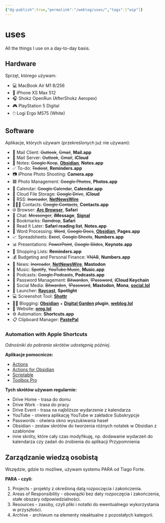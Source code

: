 ```yaml
---
{"dg-publish":true,"permalink":"/weblog/uses/","tags":["wip"]}
---
```



# uses

All the things I use on a day-to-day basis.

## Hardware

Sprzęt, którego używam:

- 💻 MacBook Air M1 8/256
- 📱 iPhone XS Max 512
- 🎧 Shokz OpenRun (AfterShokz Aeropex)
- 🎮 PlayStation 5 Digital
- 🖱️ Logi Ergo M575 (White)

## Software

Aplikacje, których używam (przekreślonych już nie używam):

- 📨 Mail Client: ~~Outlook~~, ~~Gmail~~, **Mail.app**
- 📮 Mail Server: ~~Outlook~~, ~~Gmail~~, **iCloud**
- 📝 Notes: ~~Google Keep~~, **[Obsidian](https://obsidian.md/)**, **Notes.app**
- ✅ To-do: ~~Todoist~~, **Reminders.app**
- 📷 iPhone Photo Shooting: **Camera.app**
- 🟦 Photo Management: ~~Google Photos~~, **Photos.app**
- 📆 Calendar: ~~Google Calendar~~, **Calendar.app**
- 📁 Cloud File Storage: ~~Google Drive~~, **iCloud**
- 📖 RSS: ~~Inoreader~~, **[NetNewsWire](https://netnewswire.com/)**
- 🙎🏻‍♂️ Contacts: ~~Google Contacts~~, **Contacts.app**
- 🌐 Browser: **[Arc Browser](https://arc.net/gift/f70fd7c0)**, **Safari**
- 💬 Chat: ~~Messenger~~, **iMessage**, **[Signal](https://www.signal.org/)**
- 🔖 Bookmarks: ~~Raindrop~~, **Safari**
- 📑 Read It Later: **Safari reading list**, **Notes.app**
- 📜 Word Processing: ~~Word~~, ~~Google Docs~~, **[Obsidian](https://obsidian.md/)**, **Pages.app**
- 📈 Spreadsheets: ~~Excel~~, ~~Google Sheets~~, **Numbers.app**
- 📊 Presentations: ~~PowerPoint~~, ~~Google Slides~~, **Keynote.app**
- 🛒 Shopping Lists: **Reminders.app**
- 💰 Budgeting and Personal Finance: ~~YNAB~~, **Numbers.app**
- 📰 News: ~~Inoreader~~, **[NetNewsWire](https://netnewswire.com/)**, **Mastodon**
- 🎵 Music: ~~Spotify~~, ~~YouTube Music~~, **Music.app**
- 🎤 Podcasts: ~~Google Podcasts~~, **Podcasts.app**
- 🔐 Password Management: ~~Bitwarden~~, ~~1Password~~, **iCloud Keychain**
- 🐘 Social Media: ~~Bitwarden~~, ~~1Password~~, **Mastodon**, **Mona**, **[social.lol](https://home.omg.lol/referred-by/voitech)**
- 🚀 Launcher: **[Raycast](https://www.raycast.com/)**, **Spotlight**
- 💻 Screenshot Tool: **[Shottr](https://shottr.cc/)**
- ✍🏻 Blogging: **[Obsidian](https://obsidian.md/)** + **[Digital Garden](https://github.com/oleeskild/obsidian-digital-garden) plugin**, **[weblog.lol](https://home.omg.lol/referred-by/voitech)**
- 🔗 Website: **[omg.lol](https://home.omg.lol/referred-by/voitech)**
- ⚙️ Automation: **Shortcuts.app**
- 📋 Clipboard Manager: **[PastePal](https://indiegoodies.com/pastepal)**

### Automation with Apple Shortcuts

*Odnośniki do pobrania skrótów udostępnię później.*

**Aplikacje pomocnicze:**
- [Actions](https://apps.apple.com/pl/app/actions/id1586435171?l=pl)
- [Actions for Obsidian](https://apps.apple.com/pl/app/actions-for-obsidian/id1659667937?l=pl)
- [Scriptable](https://apps.apple.com/pl/app/scriptable/id1405459188?l=pl)
- [Toolbox Pro](https://apps.apple.com/pl/app/toolbox-pro-for-shortcuts/id1476205977?l=pl)

**Tych skrótów używam regularnie:**
- Drive Home - trasa do domu
- Drive Work - trasa do pracy
- Drive Event - trasa na najbliższe wydarzenie z kalendarza
- YouTube - otwiera aplikację YouTube w zakładce Subskrypcje
- Passwords - otwiera okno wyszukiwania haseł
- Obsidian - zestaw skrótów do tworzenia różnych notatek w Obsidian z szablonów
- inne skróty, które cały czas modyfikuję, np. dodawanie wydarzeń do kalendarza czy zadań do zrobienia do aplikacji Przypomnienia

## Zarządzanie wiedzą osobistą

Wszędzie, gdzie to możliwe, używam systemu PARA od Tiago Forte.

**PARA - czyli:**
1. Projects - projekty z określoną datą rozpoczęcia i zakończenia.
2. Areas of Responsibility - obowiązki bez daty rozpoczęcia i zakończenia, stałe obszary odpowiedzialności.
3. Resources - zasoby, czyli pliki i notatki do ewentualnego wykorzystania w przyszłości.
4. Archive - archiwum na elementy nieaktualne z pozostałych kategorii.
